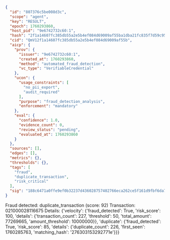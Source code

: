 ```json
{
  "id": "807376c5be008d3c",
  "scope": "agent",
  "key": "RESULT",
  "epoch": 1760293860,
  "host_pid": "9e6742732c60:1",
  "hash": "2f1a14607fc385db55a2e5b4ef084d69009af55ba1dba21fc835f7d59c959a5a",
  "cid": "QmV12f1a14607fc385db55a2e5b4ef084d69009af55b",
  "aicp": {
    "prov": {
      "issuer": "9e6742732c60:1",
      "created_at": 1760293860,
      "method": "automated_fraud_detection",
      "vc_type": "VerifiableCredential"
    },
    "ucon": {
      "usage_constraints": [
        "no_pii_export",
        "audit_required"
      ],
      "purpose": "fraud_detection_analysis",
      "enforcement": "mandatory"
    },
    "eval": {
      "confidence": 1.0,
      "evidence_count": 0,
      "review_status": "pending",
      "evaluated_at": 1760293860
    }
  },
  "sources": [],
  "edges": [],
  "metrics": {},
  "thresholds": {},
  "tags": [
    "fraud",
    "duplicate_transaction",
    "risk_critical"
  ],
  "sig": "188c6471a0ffe9ef0b32237d436028757402766eca262ce5f161d9fbf6da7c87"
}
```

Fraud detected: duplicate_transaction (score: 92)
Transaction: 021000028116675
Details: {'velocity': {'fraud_detected': True, 'risk_score': 100, 'details': {'transaction_count': 227, 'threshold': 50, 'total_amount': 77269665, 'amount_threshold': 10000000}}, 'duplicate': {'fraud_detected': True, 'risk_score': 85, 'details': {'duplicate_count': 226, 'first_seen': 1760285763, 'matching_hash': '276303153292771e'}}}
